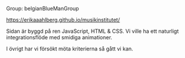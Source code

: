 Group: belgianBlueManGroup

https://erikaaahlberg.github.io/musikinstitutet/

Sidan är byggd på ren JavaScript, HTML & CSS. Vi ville ha ett naturligt integrationsflöde med smidiga animationer.

I övrigt har vi försökt möta kriterierna så gått vi kan.
